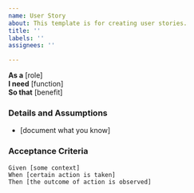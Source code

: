 ```yaml
---
name: User Story
about: This template is for creating user stories.
title: ''
labels: ''
assignees: ''

---
```


**As a** [role]  
**I need** [function]  
**So that** [benefit]  
   
### Details and Assumptions
* [document what you know]
   
 ### Acceptance Criteria  
   
```gherkin
Given [some context]
When [certain action is taken]
Then [the outcome of action is observed]
```
